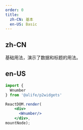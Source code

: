 ```yaml
---
order: 0
title:
  zh-CN: 基本
  en-US: Basic
---
```


## zh-CN

基础用法，演示了数据和标题的用法。

## en-US


````jsx
import {
  Wnumber
} from '@alife/p2widgets'

ReactDOM.render(
    <div>
      <Wnumber/>
    </div>,
mountNode);
````
